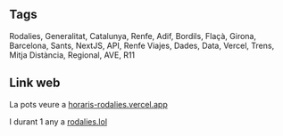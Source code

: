 ## Tags
Rodalies, Generalitat, Catalunya, Renfe, Adif, Bordils, Flaçà, Girona, Barcelona, Sants, NextJS, API, Renfe Viajes, Dades, Data, Vercel, Trens, Mitja Distància, Regional, AVE, R11
## Link web
La pots veure a [horaris-rodalies.vercel.app](https://horaris-rodalies.vercel.app)

I durant 1 any a [rodalies.lol](https://rodalies.lol)
